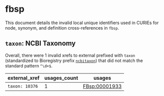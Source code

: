 # fbsp

This document details the invalid local unique identifiers used in CURIEs
for node, synonym, and definition cross-references in `fbsp`.


## `taxon`: NCBI Taxonomy

Overall, there were 1 invalid
xrefs to external prefixed with `taxon` (standardized to Bioregistry
prefix [`ncbitaxon`](https://bioregistry.io/ncbitaxon)) that
did not match the standard pattern `^\d+$`.

| external_xref   |   usages_count | usages                                                        |
|-----------------|----------------|---------------------------------------------------------------|
| `taxon: 10376`  |              1 | [FBsp:00001933](http://purl.obolibrary.org/obo/FBsp_00001933) |

